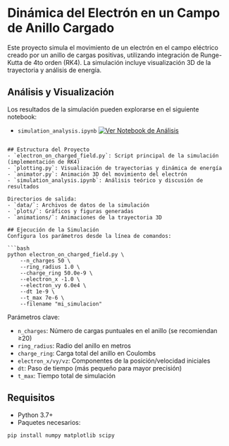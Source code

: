 # Dinámica del Electrón en un Campo de Anillo Cargado

Este proyecto simula el movimiento de un electrón en el campo eléctrico creado por un anillo de cargas positivas, utilizando integración de Runge-Kutta de 4to orden (RK4). La simulación incluye visualización 3D de la trayectoria y análisis de energía.

## Análisis y Visualización

Los resultados de la simulación pueden explorarse en el siguiente notebook:

- `simulation_analysis.ipynb` [![Ver Notebook de Análisis](https://raw.githubusercontent.com/jupyter/design/master/logos/Badges/nbviewer_badge.svg)](https://nbviewer.org/github/isaultirado77/particle_on_charged_field/blob/main/simulation_analysis.ipynb)
```

## Estructura del Proyecto
- `electron_on_charged_field.py`: Script principal de la simulación (implementación de RK4)
- `plotting.py`: Visualización de trayectorias y dinámica de energía
- `animator.py`: Animación 3D del movimiento del electrón
- `simulation_analysis.ipynb`: Análisis teórico y discusión de resultados

Directorios de salida:
- `data/`: Archivos de datos de la simulación
- `plots/`: Gráficos y figuras generadas
- `animations/`: Animaciones de la trayectoria 3D

## Ejecución de la Simulación
Configura los parámetros desde la línea de comandos:

```bash
python electron_on_charged_field.py \
    --n_charges 50 \
    --ring_radius 1.0 \
    --charge_ring 50.0e-9 \
    --electron_x -1.0 \
    --electron_vy 6.0e4 \
    --dt 1e-9 \
    --t_max 7e-6 \
    --filename "mi_simulacion"
```

Parámetros clave:
- `n_charges`: Número de cargas puntuales en el anillo (se recomiendan ≥20)
- `ring_radius`: Radio del anillo en metros
- `charge_ring`: Carga total del anillo en Coulombs
- `electron_x/vy/vz`: Componentes de la posición/velocidad iniciales
- `dt`: Paso de tiempo (más pequeño para mayor precisión)
- `t_max`: Tiempo total de simulación

## Requisitos
- Python 3.7+
- Paquetes necesarios:
```bash
pip install numpy matplotlib scipy
```
